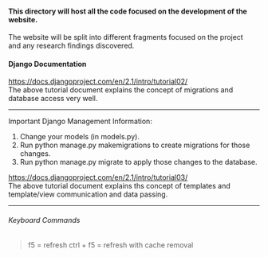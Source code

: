 #### This directory will host all the code focused on the development of the website.  
The website will be split into different fragments focused on the project  
and any research findings discovered.  

#### Django Documentation
https://docs.djangoproject.com/en/2.1/intro/tutorial02/  
The above tutorial document explains the concept of migrations and database access very well.

---

Important Django Management Information:

1. Change your models (in models.py).  
2. Run python manage.py makemigrations to create migrations for those changes.  
3. Run python manage.py migrate to apply those changes to the database.

https://docs.djangoproject.com/en/2.1/intro/tutorial03/  
The above tutorial document explains ths concept of templates and template/view communication and data passing.  

---
###### Keyboard Commands
> f5 = refresh
> ctrl + f5 = refresh with cache removal